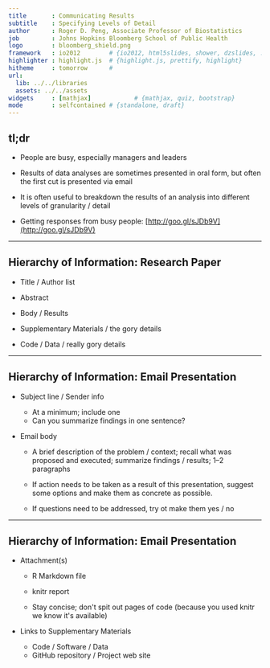```yaml
---
title       : Communicating Results
subtitle    : Specifying Levels of Detail
author      : Roger D. Peng, Associate Professor of Biostatistics
job         : Johns Hopkins Bloomberg School of Public Health
logo        : bloomberg_shield.png
framework   : io2012        # {io2012, html5slides, shower, dzslides, ...}
highlighter : highlight.js  # {highlight.js, prettify, highlight}
hitheme     : tomorrow      # 
url:
  lib: ../../libraries
  assets: ../../assets
widgets     : [mathjax]            # {mathjax, quiz, bootstrap}
mode        : selfcontained # {standalone, draft}
---
```


## tl;dr

* People are busy, especially managers and leaders

* Results of data analyses are sometimes presented in oral form, but
  often the first cut is presented via email

* It is often useful to breakdown the results of an analysis into
  different levels of granularity / detail

* Getting responses from busy people: [http://goo.gl/sJDb9V](http://goo.gl/sJDb9V)

---

## Hierarchy of Information: Research Paper

* Title / Author list

* Abstract

* Body / Results

* Supplementary Materials / the gory details

* Code / Data / really gory details

---

## Hierarchy of Information: Email Presentation

* Subject line / Sender info

  - At a minimum; include one
  - Can you summarize findings in one sentence?

* Email body 

  - A brief description of the problem / context; recall what was
    proposed and executed; summarize findings / results; 1&ndash;2
    paragraphs

  - If action needs to be taken as a result of this presentation,
    suggest some options and make them as concrete as possible.

  - If questions need to be addressed, try ot make them yes / no

---

## Hierarchy of Information: Email Presentation

* Attachment(s)

  - R Markdown file 
  - knitr report 

  - Stay concise; don't spit out pages of code (because you
    used knitr we know it's available)

* Links to Supplementary Materials

  - Code / Software / Data
  - GitHub repository / Project web site
  
